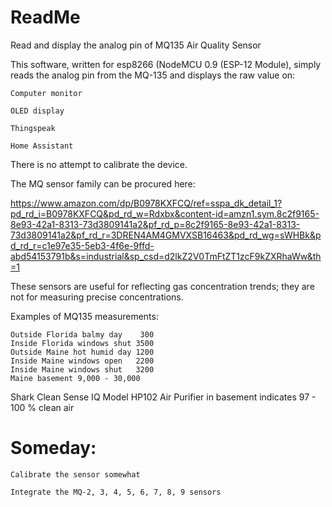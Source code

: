 # ReadMe
Read and display the analog pin of MQ135 Air Quality Sensor 

This software, written for esp8266 (NodeMCU 0.9 (ESP-12 Module), simply reads the analog pin from the MQ-135 and displays the raw value on:

    Computer monitor
    
    OLED display
    
    Thingspeak
    
    Home Assistant 
    
There is no attempt to calibrate the device.

The MQ sensor family can be procured here:

https://www.amazon.com/dp/B0978KXFCQ/ref=sspa_dk_detail_1?pd_rd_i=B0978KXFCQ&pd_rd_w=Rdxbx&content-id=amzn1.sym.8c2f9165-8e93-42a1-8313-73d3809141a2&pf_rd_p=8c2f9165-8e93-42a1-8313-73d3809141a2&pf_rd_r=3DREN4AM4GMVXSB16463&pd_rd_wg=sWHBk&pd_rd_r=c1e97e35-5eb3-4f6e-9ffd-abd54153791b&s=industrial&sp_csd=d2lkZ2V0TmFtZT1zcF9kZXRhaWw&th=1

These sensors are useful for reflecting gas concentration trends; they are not for measuring precise concentrations.  

Examples of MQ135 measurements:

    Outside Florida balmy day    300
    Inside Florida windows shut 3500
    Outside Maine hot humid day 1200
    Inside Maine windows open   2200
    Inside Maine windows shut   3200
    Maine basement 9,000 - 30,000

Shark Clean Sense IQ Model HP102 Air Purifier in basement indicates 97 - 100 % clean air    


# Someday:

    Calibrate the sensor somewhat

    Integrate the MQ-2, 3, 4, 5, 6, 7, 8, 9 sensors

